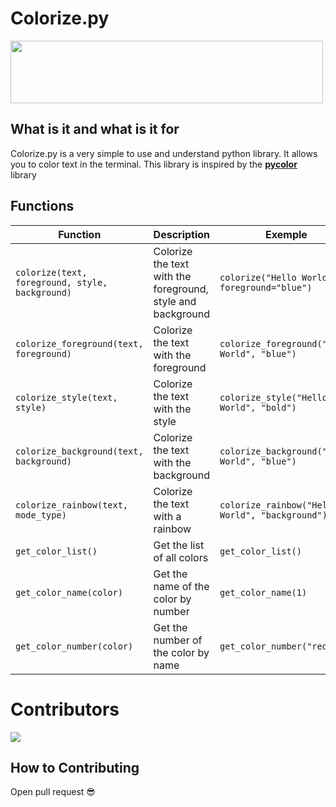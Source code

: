 # Colorize.py

<div>
  <img src="https://media.discordapp.net/attachments/887158781832749086/1041802474782199818/Colorize_logo.png" width="500px" height="100px">
</div>

## What is it and what is it for

Colorize.py is a very simple to use and understand python library. It allows you to color text in the terminal.
This library is inspired by the **[pycolor](https://github.com/wdrach/pycolor)** library

## Functions

| Function | Description | Exemple |
| --- | --- | --- |
| `colorize(text, foreground, style, background)` | Colorize the text with the foreground, style and background | `colorize("Hello World", foreground="blue")` |
| `colorize_foreground(text, foreground)` | Colorize the text with the foreground | `colorize_foreground("Hello World", "blue")` |
| `colorize_style(text, style)` | Colorize the text with the style | `colorize_style("Hello World", "bold")` |
| `colorize_background(text, background)` | Colorize the text with the background | `colorize_background("Hello World", "blue")` |
| `colorize_rainbow(text, mode_type)` | Colorize the text with a rainbow | `colorize_rainbow("Hello World", "background")` |
| `get_color_list()` | Get the list of all colors | `get_color_list()` |
| `get_color_name(color)` | Get the name of the color by number | `get_color_name(1)` |
| `get_color_number(color)` | Get the number of the color by name | `get_color_number("red")` |

# Contributors

<a href="https://github.com/Bielgomes/Colorize.py/graphs/contributors">
  <img src="https://contrib.rocks/image?repo=Bielgomes/Colorize.py"/>
</a>

## How to Contributing

Open pull request 😎